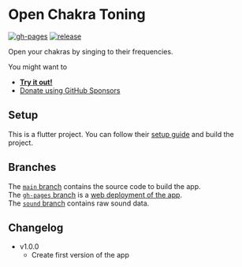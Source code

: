 # Open Chakra Toning

[![gh-pages](https://github.com/niccokunzmann/open_chakra_toning/actions/workflows/gh-pages.yml/badge.svg)](https://github.com/niccokunzmann/open_chakra_toning/actions/workflows/gh-pages.yml)
[![release](https://github.com/niccokunzmann/open_chakra_toning/actions/workflows/release.yml/badge.svg)](https://github.com/niccokunzmann/open_chakra_toning/actions/workflows/release.yml)

Open your chakras by singing to their frequencies.

You might want to

- **[Try it out!][web]**
- [Donate using GitHub Sponsors][gh-sponsors]

## Setup

This is a flutter project. You can follow their [setup guide](https://docs.flutter.dev/get-started/install)
and build the project.

## Branches

The [`main` branch](https://github.com/niccokunzmann/open_chakra_toning/tree/main) contains the source code to build the app.  
The [`gh-pages` branch](https://github.com/niccokunzmann/open_chakra_toning/tree/gh-pages) is a [web deployment of the app][web].  
The [`sound` branch](https://github.com/niccokunzmann/open_chakra_toning/tree/sound) contains raw sound data.  

## Changelog

- v1.0.0
  - Create first version of the app

[web]: https://niccokunzmann.github.io/open_chakra_toning/
[gh-sponsors]: https://github.com/sponsors/niccokunzmann

